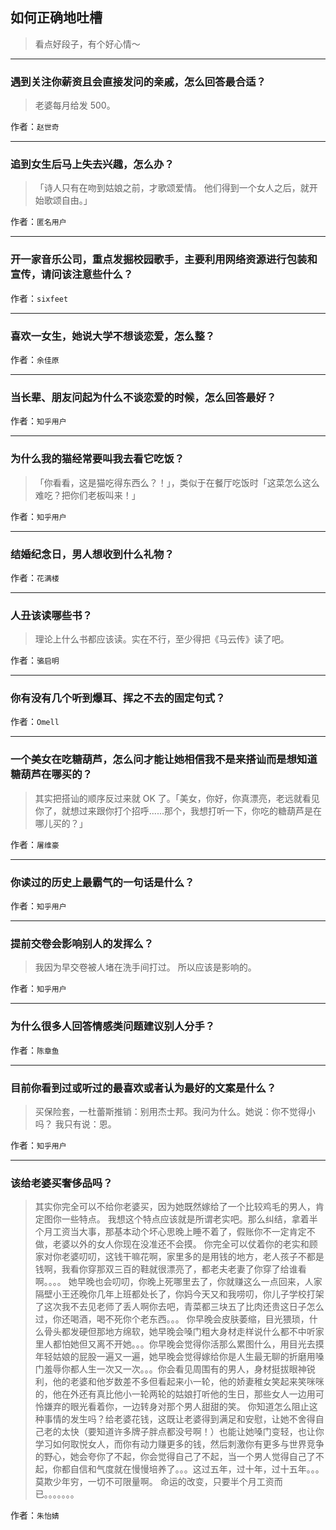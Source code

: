 ## 如何正确地吐槽

> 看点好段子，有个好心情～


 
---

### 遇到关注你薪资且会直接发问的亲戚，怎么回答最合适？

> 老婆每月给发 500。


作者：`赵世奇`

---

### 追到女生后马上失去兴趣，怎么办？

> 「诗人只有在吻到姑娘之前，才歌颂爱情。 他们得到一个女人之后，就开始歌颂自由。」


作者：`匿名用户`

---

### 开一家音乐公司，重点发掘校园歌手，主要利用网络资源进行包装和宣传，请问该注意些什么？

> 


作者：`sixfeet`

---

### 喜欢一女生，她说大学不想谈恋爱，怎么整？

> 


作者：`余佳原`

---

### 当长辈、朋友问起为什么不谈恋爱的时候，怎么回答最好？

> 


作者：`知乎用户`

---

### 为什么我的猫经常要叫我去看它吃饭？

> 「你看看，这是猫吃得东西么？！」，类似于在餐厅吃饭时「这菜怎么这么难吃？把你们老板叫来！」


作者：`知乎用户`

---

### 结婚纪念日，男人想收到什么礼物？

> 


作者：`花满楼`

---

### 人丑该读哪些书？

> 理论上什么书都应该读。实在不行，至少得把《马云传》读了吧。


作者：`骆启明`

---

### 你有没有几个听到爆耳、挥之不去的固定句式？

> 


作者：`Omell`

---

### 一个美女在吃糖葫芦，怎么问才能让她相信我不是来搭讪而是想知道糖葫芦在哪买的？

> 其实把搭讪的顺序反过来就 OK 了。「美女，你好，你真漂亮，老远就看见你了，就想过来跟你打个招呼......那个，我想打听一下，你吃的糖葫芦是在哪儿买的？」


作者：`屠维豪`

---

### 你读过的历史上最霸气的一句话是什么？

> 


作者：`知乎用户`

---

### 提前交卷会影响别人的发挥么？

> 我因为早交卷被人堵在洗手间打过。
> 所以应该是影响的。


作者：`知乎用户`

---

### 为什么很多人回答情感类问题建议别人分手？

> 


作者：`陈章鱼`

---

### 目前你看到过或听过的最喜欢或者认为最好的文案是什么？

> 买保险套，一杜蕾斯推销：别用杰士邦。我问为什么。她说：你不觉得小吗？
> 我只有说：恩。


作者：`知乎用户`

---

### 该给老婆买奢侈品吗？

> 其实你完全可以不给你老婆买，因为她既然嫁给了一个比较鸡毛的男人，肯定图你一些特点。
> 我想这个特点应该就是所谓老实吧。那么纠结，拿着半个月工资当大事，那基本动个坏心思晚上睡不着了，假账你不一定肯定不做，老婆以外的女人你现在没准还不会摸。
> 你完全可以仗着你的老实和顾家对你老婆叨叨，这钱干嘛花啊，家里多的是用钱的地方，老人孩子不都是钱啊，我看你穿那双三百的鞋就很漂亮了，都老夫老妻了你穿了给谁看啊。。。。
> 她早晚也会叨叨，你晚上死哪里去了，你就赚这么一点回来，人家隔壁小王还晚你几年上班都处长了，你妈今天又和我唠叨，你儿子学校打架了这次我不去见老师了丢人啊你去吧，青菜都三块五了比肉还贵这日子怎么过，你还喝酒，喝不死你个老东西。。。
> 你早晚会皮肤萎缩，目光猥琐，什么骨头都发硬但那地方绵软，她早晚会嗓门粗大身材走样说什么都不中听家里人都怕她但又离不开她。。。你早晚会觉得你活那么累图什么，用目光去摸年轻姑娘的屁股一遍又一遍，她早晚会觉得嫁给你是人生最无聊的折磨用嗓门羞辱你都人生一次又一次。。。你会看见周围有的男人，身材挺拔眼神锐利，他的老婆和他岁数差不多但看起来小一轮，他的娇妻稚女笑起来笑咪咪的，他在外还有真比他小一轮两轮的姑娘打听他的生日，那些女人一边用可怜嫌弃的眼光看着你，一边转身对那个男人甜甜的笑。
> 你知道怎么阻止这种事情的发生吗？给老婆花钱，这既让老婆得到满足和安慰，让她不舍得自己老的太快（要知道许多牌子胖点都没号啊！）也能让她嗓门变轻，也让你学习如何取悦女人，而你有动力赚更多的钱，然后刺激你有更多与世界竞争的野心，她会夸你了不起，你会觉得自己了不起，当一个男人觉得自己了不起，你都自信和气度就在慢慢培养了。。。这过五年，过十年，过十五年。。。莫欺少年穷，一切不可限量啊。
> 命运的改变，只要半个月工资而已。。。。。。。


作者：`朱怡婧`